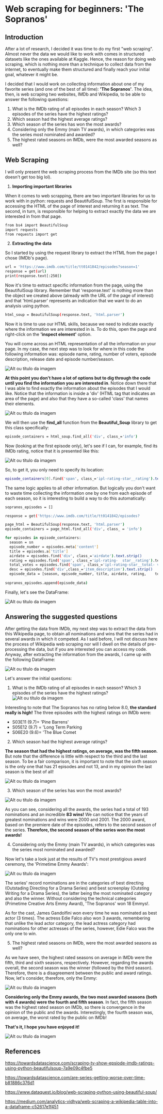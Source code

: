 # Web scraping for beginners: 'The Sopranos'

## Introduction 
After a lot of research, I decided it was time to do my first "web scraping". Almost never the data we would like to work with comes in structured datasets like the ones available at Kaggle. Hence, the reason for doing web scraping, which is nothing more than a technique to collect data from the internet, to eventually make them structured and finally reach your initial goal, whatever it might be.


I decided that I would work on collecting information about one of my favorite series (and one of the best of all time): **'The Sopranos'**. The idea, then, is web scraping two websites, IMDb and Wikipedia, to be able to answer the following questions:

1. What is the IMDb rating of all episodes in each season? Which 3 episodes of the series have the highest ratings?
2. Which season had the highest average ratings?
3. Which season of the series has won the most awards?
4. Considering only the Emmy (main TV awards), in which categories was the series most nominated and awarded?
5. The highest rated seasons on IMDb, were the most awarded seasons as well?

## Web Scraping 
I will only present the web scraping process from the IMDb site (so this text doesn't get too big lol).

1.  **Importing important libraries**

When it comes to web scrapping, there are two important libraries for us to work with in python: requests and BeautifulSoup. The first is responsible for accessing the HTML of the page of interest and returning it as text. The second, in turn, is responsible for helping to extract exactly the data we are interested in from that page.
```sh
from bs4 import BeautifulSoup
import requests
from requests import get
```
2. **Extracting the data**

So I started by using the request library to extract the HTML from the page I chose (IMDb's page).
```sh
url = 'https://www.imdb.com/title/tt0141842/episodes?season=1'
response = get(url)
print(response.text[:250])
```
Now it's time to extract specific information from the page, using the BeautifulSoup library. Remember that 'response.text' is nothing more than the object we created above (already with the URL of the page of interest) and that 'html.parser' represents an indication that we want to do an analysis using python.
```sh
html_soup = BeautifulSoup(response.text, 'html.parser')
```
Now it is time to use our HTML skills, because we need to indicate exactly where the information we are interested in is. To do this, open the page and right-click on the **'inspect element'** option.

You will come across an HTML representation of all the information on your page. In my case, the next step was to look for where in this code the following information was: episode name, rating, number of voters, episode description, release date and episode number/season.

![Alt ou título da imagem](https://cdn-images-1.medium.com/max/1000/1*RbX5_swObmMbrDH64y_T-g.png)


**At this point you don't have a lot of options but to dig through the code until you find the information you are interested in**. Notice down there that I was able to find exactly the information about the episodes that I would like. Notice that the information is inside a 'div' (HTML tag that indicates an area of the page) and also that they have a so-called 'class' that names their elements.


![Alt ou título da imagem](https://cdn-images-1.medium.com/max/1000/1*S3y7NK3fKcHlzDevH_tdIA.png)

We will then use the **find_all** function from the **Beautiful_Soup** library to get this class specifically:
```sh
episode_containers = html_soup.find_all('div', class_='info')
```
Now (looking at the first episode only), let's see if I can, for example, find its IMDb rating, notice that it is presented like this:


![Alt ou título da imagem](https://cdn-images-1.medium.com/max/1000/1*IcwDmTp1lX5Cm6LjOEpANA.png)


So, to get it, you only need to specify its location:
```sh
episode_containers[0].find('span', class_='ipl-rating-star__rating').text.strip()
```
The same logic applies to all other information. But logically you don't want to waste time collecting the information one by one from each episode of each season, so it is interesting to build a way to do this automatically:
```sh
sopranos_episodes = []

response = get('https://www.imdb.com/title/tt0141842/episodes?                  season=' + str(sn))

page_html = BeautifulSoup(response.text, 'html.parser')
episode_containers = page_html.find_all('div', class_ = 'info')

for episodes in episode_containers:
  season = sn
  episode_number = episodes.meta['content']
  title = episodes.a['title']
  airdate = episodes.find('div', class_='airdate').text.strip()
  rating = episodes.find('span', class_='ipl-rating-  star__rating').text
  total_votes = episodes.find('span', class_='ipl-rating-star__total- votes').text
  desc = episodes.find('div',class_='item_description').text.strip()
  episode_data = [season, episode_number, title, airdate, rating,    total_votes, desc]
  
sopranos_episodes.append(episode_data)  
```
Finally, let's see the DataFrame:


![Alt ou título da imagem](https://cdn-images-1.medium.com/max/1000/1*rs8BxQhf17Wetz3ov8pMiA.png)



## Answering the suggested questions
After getting the data from IMDb, my next step was to extract the data from this Wikipedia page, to obtain all nominations and wins that the series had in several awards in which it competed. As I said before, I will not discuss here the process of Wikipedia web scraping nor will I dwell on the details of pre-processing the data, but if you are interested you can access my code. Anyway, after extracting the information from the awards, I came up with the following DataFrame:


![Alt ou título da imagem](https://cdn-images-1.medium.com/max/1000/1*cqI9UctRbQZd6c3ecnfyoQ.png)

Let's answer the initial questions:


1. What is the IMDb rating of all episodes in each season? Which 3 episodes of the series have the highest ratings?
![Alt ou título da imagem](https://cdn-images-1.medium.com/max/1000/1*OIKu34q8f1HImTX6KyxImg.png)


Interesting to note that The Sopranos has no rating below 8.0, **the standard really is high!**
The three episodes with the highest ratings on IMDb were: 
- S03E11 (9.7)= 'Pine Barrens'
- S05E12 (9.7) = 'Long Term Parking
- S06E20 (9.6)= 'The Blue Comet



2. Which season had the highest average ratings?

**The season that had the highest ratings, on average, was the fifth season**. But note that the difference is little with respect to the third and the last season. To be a fair comparison, it is important to note that the sixth season is the only one that has 21 episodes and not 13, and in my opinion the last season is the best of all!

![Alt ou título da imagem](https://cdn-images-1.medium.com/max/1000/1*yBq0O0uypqToNMOepUVmZg.png)


3. Which season of the series has won the most awards?


![Alt ou título da imagem](https://cdn-images-1.medium.com/max/1000/1*I7bjLN6EvbZJeWdf5I8d9Q.png)


As you can see, considering all the awards, the series had a total of 193 nominations and an incredible **83 wins!**
We can notice that the years of greatest nominations and wins were 2000 and 2001. The 2000 award, based on the premiere date of the episodes, refers to the second season of the series. **Therefore, the second season of the series won the most awards!**

4. Considering only the Emmy (main TV awards), in which categories was the series most nominated and awarded?

Now let's take a look just at the results of TV's most prestigious award ceremony, the 'Primetime Emmy Awards':


![Alt ou título da imagem](https://cdn-images-1.medium.com/max/1000/1*yImHVkTp93_bbiHkZnbQDw.png)

The series' record nominations are in the categories of best directing (Outstading Directing for a Drama Series) and best screenplay (Outsting Writing for a Drama Series), the latter being the most nominated category and also the winner. Without considering the technical categories (Primetime Creative Arts Emmy Award), 'The Sopranos' won 18 Emmys!.

As for the cast, James Gandolfini won every time he was nominated as best actor (3 times). The actress Edie Falco also won 3 awards, remembering that unlike the lead actor category, the lead actress category had nominations for other actresses of the series, however, Edie Falco was the only one to win.


5. The highest rated seasons on IMDb, were the most awarded seasons as well?

As we have seen, the highest rated seasons on average in IMDb were the fifth, third and sixth seasons, respectively. However, regarding the awards overall, the second season was the winner (followed by the third season). Therefore, there is a disagreement between the public and award ratings. Now, let's consider, therefore, only the Emmy:


![Alt ou título da imagem](https://cdn-images-1.medium.com/max/1000/1*ow45VmcrtVe7EY2D1EyzgA.png)

**Considering only the Emmy awards, the two most awarded seasons (both with 4 awards) were the fourth and fifth season**. In fact, the fifth season was the highest rated season on IMDb, so there is convergence in the opinion of the public and the awards. Interestingly, the fourth season was, on average, the worst rated by the public on IMDb!

**That's it, I hope you have enjoyed it!**


![Alt ou título da imagem](https://media3.giphy.com/media/RMxqGPaXWey2I/giphy.gif?cid=ecf05e4787b6tg08xfoeylex2u9ddj16n27e6jk6h315dnrf&rid=giphy.gif&ct=g)

## References 
https://towardsdatascience.com/scraping-tv-show-epsiode-imdb-ratings-using-python-beautifulsoup-7a9e09c4fbe5

https://towardsdatascience.com/are-series-getting-worse-over-time-b81886c376d1

https://www.dataquest.io/blog/web-scraping-python-using-beautiful-soup/

https://medium.com/analytics-vidhya/web-scraping-a-wikipedia-table-into-a-dataframe-c52617e1f451

